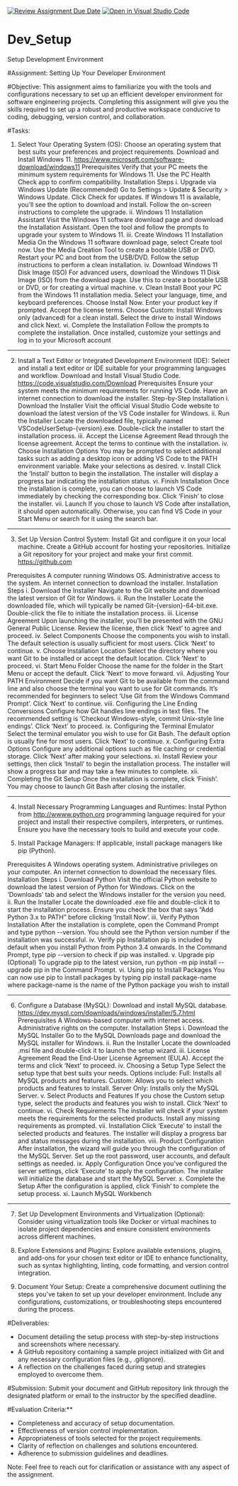 [![Review Assignment Due Date](https://classroom.github.com/assets/deadline-readme-button-22041afd0340ce965d47ae6ef1cefeee28c7c493a6346c4f15d667ab976d596c.svg)](https://classroom.github.com/a/vbnbTt5m)
[![Open in Visual Studio Code](https://classroom.github.com/assets/open-in-vscode-2e0aaae1b6195c2367325f4f02e2d04e9abb55f0b24a779b69b11b9e10269abc.svg)](https://classroom.github.com/online_ide?assignment_repo_id=15275950&assignment_repo_type=AssignmentRepo)
# Dev_Setup
Setup Development Environment

#Assignment: Setting Up Your Developer Environment

#Objective:
This assignment aims to familiarize you with the tools and configurations necessary to set up an efficient developer environment for software engineering projects. Completing this assignment will give you the skills required to set up a robust and productive workspace conducive to coding, debugging, version control, and collaboration.

#Tasks:

1. Select Your Operating System (OS):
   Choose an operating system that best suits your preferences and project requirements. Download and Install Windows 11. https://www.microsoft.com/software-download/windows11
Prerequisites
Verify that your PC meets the minimum system requirements for Windows 11.
Use the PC Health Check app to confirm compatibility.
Installation Steps
i. Upgrade via Windows Update (Recommended)
Go to Settings > Update & Security > Windows Update.
Click Check for updates.
If Windows 11 is available, you’ll see the option to download and install.
Follow the on-screen instructions to complete the upgrade.
ii. Windows 11 Installation Assistant
Visit the Windows 11 software download page and download the Installation Assistant.
Open the tool and follow the prompts to upgrade your system to Windows 11.
iii. Create Windows 11 Installation Media
On the Windows 11 software download page, select Create tool now.
Use the Media Creation Tool to create a bootable USB or DVD.
Restart your PC and boot from the USB/DVD.
Follow the setup instructions to perform a clean installation.
iv. Download Windows 11 Disk Image (ISO)
For advanced users, download the Windows 11 Disk Image (ISO) from the download page.
Use this to create a bootable USB or DVD, or for creating a virtual machine.
v. Clean Install
Boot your PC from the Windows 11 installation media.
Select your language, time, and keyboard preferences.
Choose Install Now.
Enter your product key if prompted.
Accept the license terms.
Choose Custom: Install Windows only (advanced) for a clean install.
Select the drive to install Windows and click Next.
vi. Complete the Installation
Follow the prompts to complete the installation.
Once installed, customize your settings and log in to your Microsoft account

____
2. Install a Text Editor or Integrated Development Environment (IDE):
   Select and install a text editor or IDE suitable for your programming languages and workflow. Download and Install Visual Studio Code. https://code.visualstudio.com/Download
Prerequisites
Ensure your system meets the minimum requirements for running VS Code.
Have an internet connection to download the installer.
Step-by-Step Installation
i. Download the Installer
Visit the official Visual Studio Code website to download the latest version of the VS Code installer for Windows.
ii. Run the Installer
Locate the downloaded file, typically named VSCodeUserSetup-{version}.exe.
Double-click the installer to start the installation process.
iii. Accept the License Agreement
Read through the license agreement.
Accept the terms to continue with the installation.
iv. Choose Installation Options
You may be prompted to select additional tasks such as adding a desktop icon or adding VS Code to the PATH environment variable. Make your selections as desired.
v. Install
Click the ‘Install’ button to begin the installation.
The installer will display a progress bar indicating the installation status.
vi. Finish Installation
Once the installation is complete, you can choose to launch VS Code immediately by checking the corresponding box.
Click ‘Finish’ to close the installer.
vii. Launch
If you chose to launch VS Code after installation, it should open automatically.
Otherwise, you can find VS Code in your Start Menu or search for it using the search bar.

----
3. Set Up Version Control System:
   Install Git and configure it on your local machine. Create a GitHub account for hosting your repositories. Initialize a Git repository for your project and make your first commit. https://github.com

Prerequisites
A computer running Windows OS.
Administrative access to the system.
An internet connection to download the installer.
Installation Steps
i. Download the Installer
Navigate to the Git website and download the latest version of Git for Windows.
ii. Run the Installer
Locate the downloaded file, which will typically be named Git-{version}-64-bit.exe.
Double-click the file to initiate the installation process.
iii. License Agreement
Upon launching the installer, you’ll be presented with the GNU General Public License.
Review the license, then click ‘Next’ to agree and proceed.
iv. Select Components
Choose the components you wish to install. The default selection is usually sufficient for most users.
Click ‘Next’ to continue.
v. Choose Installation Location
Select the directory where you want Git to be installed or accept the default location.
Click ‘Next’ to proceed.
vi. Start Menu Folder
Choose the name for the folder in the Start Menu or accept the default.
Click ‘Next’ to move forward.
vii. Adjusting Your PATH Environment
Decide if you want Git to be available from the command line and also choose the terminal you want to use for Git commands.
It’s recommended for beginners to select ‘Use Git from the Windows Command Prompt’.
Click ‘Next’ to continue.
viii. Configuring the Line Ending Conversions
Configure how Git handles line endings in text files. The recommended setting is ‘Checkout Windows-style, commit Unix-style line endings’.
Click ‘Next’ to proceed.
ix. Configuring the Terminal Emulator
Select the terminal emulator you wish to use for Git Bash. The default option is usually fine for most users.
Click ‘Next’ to continue.
x. Configuring Extra Options
Configure any additional options such as file caching or credential storage.
Click ‘Next’ after making your selections.
xi. Install
Review your settings, then click ‘Install’ to begin the installation process.
The installer will show a progress bar and may take a few minutes to complete.
xii. Completing the Git Setup
Once the installation is complete, click ‘Finish’.
You may choose to launch Git Bash after closing the installer.

____
4. Install Necessary Programming Languages and Runtimes:
  Instal Python from http://wwww.python.org programming language required for your project and install their respective compilers, interpreters, or runtimes. Ensure you have the necessary tools to build and execute your code.

5. Install Package Managers:
   If applicable, install package managers like pip (Python).

Prerequisites
A Windows operating system.
Administrative privileges on your computer.
An internet connection to download the necessary files.
Installation Steps
i. Download Python
Visit the official Python website to download the latest version of Python for Windows.
Click on the ‘Downloads’ tab and select the Windows installer for the version you need.
ii. Run the Installer
Locate the downloaded .exe file and double-click it to start the installation process.
Ensure you check the box that says “Add Python 3.x to PATH” before clicking ‘Install Now’.
iii. Verify Python Installation
After the installation is complete, open the Command Prompt and type python --version.
You should see the Python version number if the installation was successful.
iv. Verify pip Installation
pip is included by default when you install Python from Python 3.4 onwards.
In the Command Prompt, type pip --version to check if pip was installed.
v. Upgrade pip (Optional)
To upgrade pip to the latest version, run python -m pip install --upgrade pip in the Command Prompt.
vi. Using pip to Install Packages
You can now use pip to install packages by typing pip install package-name where package-name is the name of the Python package you wish to install

____
6. Configure a Database (MySQL):
   Download and install MySQL database. https://dev.mysql.com/downloads/windows/installer/5.7.html
Prerequisites
A Windows-based computer with internet access.
Administrative rights on the computer.
Installation Steps
i. Download the MySQL Installer
Go to the MySQL Downloads page and download the MySQL installer for Windows.
ii. Run the Installer
Locate the downloaded .msi file and double-click it to launch the setup wizard.
iii. License Agreement
Read the End-User License Agreement (EULA).
Accept the terms and click ‘Next’ to proceed.
iv. Choosing a Setup Type
Select the setup type that best suits your needs. Options include:
Full: Installs all MySQL products and features.
Custom: Allows you to select which products and features to install.
Server Only: Installs only the MySQL Server.
v. Select Products and Features
If you chose the Custom setup type, select the products and features you wish to install.
Click ‘Next’ to continue.
vi. Check Requirements
The installer will check if your system meets the requirements for the selected products.
Install any missing requirements as prompted.
vii. Installation
Click ‘Execute’ to install the selected products and features.
The installer will display a progress bar and status messages during the installation.
viii. Product Configuration
After installation, the wizard will guide you through the configuration of the MySQL Server.
Set up the root password, user accounts, and default settings as needed.
ix. Apply Configuration
Once you’ve configured the server settings, click ‘Execute’ to apply the configuration.
The installer will initialize the database and start the MySQL Server.
x. Complete the Setup
After the configuration is applied, click ‘Finish’ to complete the setup process.
xi. Launch MySQL Workbench


____
7. Set Up Development Environments and Virtualization (Optional):
   Consider using virtualization tools like Docker or virtual machines to isolate project dependencies and ensure consistent environments across different machines.

8. Explore Extensions and Plugins:
   Explore available extensions, plugins, and add-ons for your chosen text editor or IDE to enhance functionality, such as syntax highlighting, linting, code formatting, and version control integration.

9. Document Your Setup:
    Create a comprehensive document outlining the steps you've taken to set up your developer environment. Include any configurations, customizations, or troubleshooting steps encountered during the process. 

#Deliverables:
- Document detailing the setup process with step-by-step instructions and screenshots where necessary.
- A GitHub repository containing a sample project initialized with Git and any necessary configuration files (e.g., .gitignore).
- A reflection on the challenges faced during setup and strategies employed to overcome them.

#Submission:
Submit your document and GitHub repository link through the designated platform or email to the instructor by the specified deadline.

#Evaluation Criteria:**
- Completeness and accuracy of setup documentation.
- Effectiveness of version control implementation.
- Appropriateness of tools selected for the project requirements.
- Clarity of reflection on challenges and solutions encountered.
- Adherence to submission guidelines and deadlines.

Note: Feel free to reach out for clarification or assistance with any aspect of the assignment.
